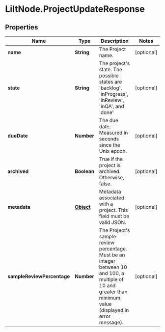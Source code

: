 # LiltNode.ProjectUpdateResponse

## Properties

Name | Type | Description | Notes
------------ | ------------- | ------------- | -------------
**name** | **String** | The Project name. | [optional] 
**state** | **String** | The project&#39;s state. The possible states are &#39;backlog&#39;, &#39;inProgress&#39;, &#39;inReview&#39;, &#39;inQA&#39;, and &#39;done&#39; | [optional] 
**dueDate** | **Number** | The due date. Measured in seconds since the Unix epoch. | [optional] 
**archived** | **Boolean** | True if the project is archived. Otherwise, false. | [optional] 
**metadata** | [**Object**](.md) | Metadata associated with a project. This field must be valid JSON. | [optional] 
**sampleReviewPercentage** | **Number** | The Project&#39;s sample review percentage. Must be an integer between 10 and 100, a multiple of 10 and greater than minimum value (displayed in error message). | [optional] 


